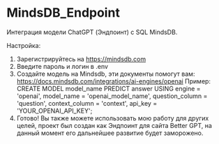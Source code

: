 # MindsDB_Endpoint
Интеграция модели ChatGPT (Эндпоинт) с SQL MindsDB.

Настройка:

1. Зарегистрируйтесь на https://mindsdb.com
2. Введите пароль и логин в .env
3. Создайте модель на Mindsdb, эти документы помогут вам: https://docs.mindsdb.com/integrations/ai-engines/openai 
Пример: 
CREATE MODEL model_name 
PREDICT answer 
USING engine = 'openai', 
model_name = 'openai_model_name', 
question_column = 'question', 
context_column = 'context', 
api_key = 'YOUR_OPENAI_API_KEY';
4. Готово! Вы также можете использовать мою работу для других целей, проект был создан как Эндпоинт для сайта Better GPT, на данный момент его дальнейшее развитие будет заморожено.
